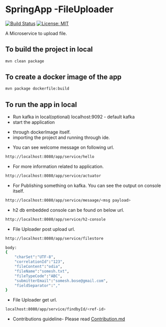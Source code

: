 # SpringApp -FileUploader
[![Build Status](https://travis-ci.org/Someshbose/SpringApp.svg?branch=master)](https://travis-ci.org/Someshbose/SpringApp)
[![License: MIT](https://img.shields.io/badge/License-MIT-yellow.svg)](https://opensource.org/licenses/MIT)

A Microservice to upload file.

To build the project in local
---
```sh
mvn clean package
```
To create a docker image of the app
---
```sh
mvn package dockerfile:build
```
To run the app in local 
---
- Run kafka in local(optional)
localhost:9092 - default kafka 
- start the application
* through dockerImage itself.
* importing the project and running through ide.
- You can see welcome message on following url.
```sh
http://localhost:8080/app/service/hello
```
- For more information related to application.
```sh
http://localhost:8080/app/service/actuator
```
- For Publishing something on kafka. You can see the output on console itself.
```sh
http://localhost:8080/app/service/mesaage/<msg payload>
```

- h2 db embedded console can be found on below url.
```sh
http://localhost:8080/app/service/h2-console
```

- File Uploader post upload url.
```sh
http://localhost:8080/app/service/filestore

body:
{
    "charSet":"UTF-8",
    "correlationId":"123",
    "fileContent":"odia",
    "fileName":"somesh.txt",
    "fileTypeCode":"ABC",
    "submitterEmail":"somesh.bose@gmail.com",
    "fieldSeparator":","
}
```

- File Uploader get url.
```sh
localhost:8080/app/service/findbyId/<ref-id>
```

- Contributions guideline-
Please read [Contribution.md](https://github.com/Someshbose/SpringApp/tree/development/contributor-guideline) 